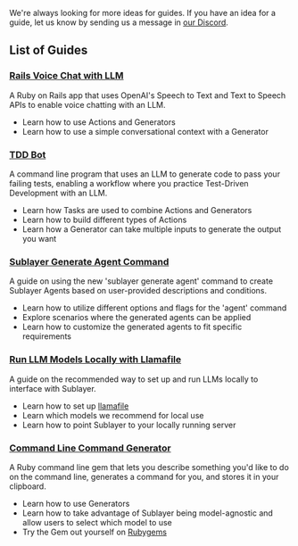 We're always looking for more ideas for guides. If you have an idea for a guide, let us know by sending us a message in [our Discord](https://discord.gg/pWZ689GW7U).

## List of Guides

### [Rails Voice Chat with LLM](/docs/guides/voice-chat.md)

A Ruby on Rails app that uses OpenAI's Speech to Text and Text to Speech APIs to enable voice chatting with an LLM.

* Learn how to use Actions and Generators
* Learn how to use a simple conversational context with a Generator

### [TDD Bot](/docs/guides/tdd_bot.md)

A command line program that uses an LLM to generate code to pass your failing tests, enabling a workflow where you practice Test-Driven Development with an LLM.

* Learn how Tasks are used to combine Actions and Generators
* Learn how to build different types of Actions
* Learn how a Generator can take multiple inputs to generate the output you want

### [Sublayer Generate Agent Command](/docs/guides/sublayer-generate-agent-command.md)

A guide on using the new 'sublayer generate agent' command to create Sublayer Agents based on user-provided descriptions and conditions.

* Learn how to utilize different options and flags for the 'agent' command
* Explore scenarios where the generated agents can be applied
* Learn how to customize the generated agents to fit specific requirements

### [Run LLM Models Locally with Llamafile](/docs/guides/running-local-models-with-llamafile.md)

A guide on the recommended way to set up and run LLMs locally to interface with Sublayer.

* Learn how to set up [llamafile](https://github.com/Mozilla-Ocho/llamafile)
* Learn which models we recommend for local use
* Learn how to point Sublayer to your locally running server

### [Command Line Command Generator](/docs/guides/command-line-command-generator.md)

A Ruby command line gem that lets you describe something you'd like to do on the command line, generates a command for you, and stores it in your clipboard.

* Learn how to use Generators
* Learn how to take advantage of Sublayer being model-agnostic and allow users to select which model to use
* Try the Gem out yourself on [Rubygems](https://rubygems.org/gems/clag)
